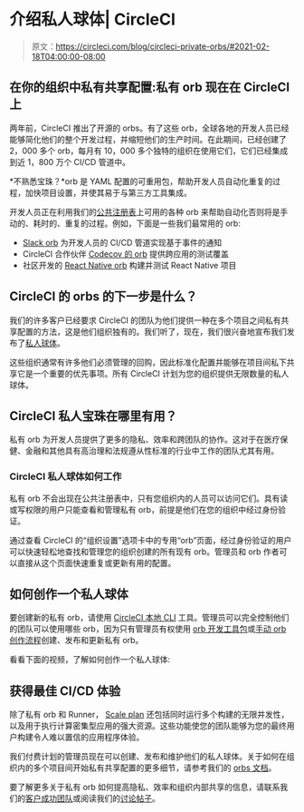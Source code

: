 # 介绍私人球体| CircleCI

> 原文：<https://circleci.com/blog/circleci-private-orbs/#2021-02-18T04:00:00-08:00>

## 在你的组织中私有共享配置:私有 orb 现在在 CircleCI 上

两年前，CircleCI 推出了开源的 orbs。有了这些 orb，全球各地的开发人员已经能够简化他们的整个开发过程，并缩短他们的生产时间。在此期间，已经创建了 2，000 多个 orb，每月有 10，000 多个独特的组织在使用它们，它们已经集成到近 1，800 万个 CI/CD 管道中。

*不熟悉宝珠？*orb 是 YAML 配置的可重用包，帮助开发人员自动化重复的过程，加快项目设置，并使其易于与第三方工具集成。

开发人员正在利用我们的[公共注册表](https://circleci.com/developer/orbs)上可用的各种 orb 来帮助自动化否则将是手动的、耗时的、重复的过程。例如，下面是一些我们最常用的 orb:

*   [Slack orb](https://circleci.com/developer/orbs/orb/circleci/slack) 为开发人员的 CI/CD 管道实现基于事件的通知
*   CircleCI 合作伙伴 [Codecov 的 orb](https://circleci.com/developer/orbs/orb/codecov/codecov) 提供跨应用的测试覆盖
*   社区开发的 [React Native orb](https://circleci.com/developer/orbs/orb/react-native-community/react-native) 构建并测试 React Native 项目

## CircleCI 的 orbs 的下一步是什么？

我们的许多客户已经要求 CircleCI 的团队为他们提供一种在多个项目之间私有共享配置的方法，这是他们组织独有的。我们听了，现在，我们很兴奋地宣布我们发布了[私人球体](https://circleci.com/docs/orb-intro/#private-orbs)。

这些组织通常有许多他们必须管理的回购，因此标准化配置并能够在项目间私下共享它是一个重要的优先事项。所有 CircleCI 计划为您的组织提供无限数量的私人球体。

## CircleCI 私人宝珠在哪里有用？

私有 orb 为开发人员提供了更多的隐私、效率和跨团队的协作。这对于在医疗保健、金融和其他具有高治理和法规遵从性标准的行业中工作的团队尤其有用。

### CircleCI 私人球体如何工作

私有 orb 不会出现在公共注册表中，只有您组织内的人员可以访问它们。具有读或写权限的用户只能查看和管理私有 orb，前提是他们在您的组织中经过身份验证。

通过查看 CircleCI 的“组织设置”选项卡中的专用“orb”页面，经过身份验证的用户可以快速轻松地查找和管理您的组织创建的所有现有 orb。管理员和 orb 作者可以直接从这个页面快速重复或更新有用的配置。

## 如何创作一个私人球体

要创建新的私有 orb，请使用 [CircleCI 本地 CLI](https://circleci.com/docs/local-cli/) 工具。管理员可以完全控制他们的团队可以使用哪些 orb，因为只有管理员有权使用 [orb 开发工具包](https://circleci.com/docs/orb-author/?section=configuration#orb-development-kit)或[手动 orb 创作流程](https://circleci.com/docs/orb-author-validate-publish/)创建、发布和更新私有 orb。

看看下面的视频，了解如何创作一个私人球体:

## 获得最佳 CI/CD 体验

除了私有 orb 和 Runner， [Scale plan](https://circleci.com/pricing/) 还包括同时运行多个构建的无限并发性，以及用于执行计算密集型应用的强大资源。这些功能使您的团队能够为您的最终用户构建令人难以置信的应用程序体验。

我们付费计划的管理员现在可以创建、发布和维护他们的私人球体。关于如何在组织内的多个项目间开始私有共享配置的更多细节，请参考我们的 [orbs 文档](https://circleci.com/docs/orb-intro/#private-orbs)。

要了解更多关于私有 orb 如何提高隐私、效率和组织内部共享的信息，请联系我们的[客户成功团队](https://support.circleci.com/hc/en-us)或阅读我们的[讨论帖子](https://discuss.circleci.com/t/private-orbs-are-here/39176)。